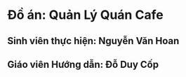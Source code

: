 # Đồ án: Quản Lý Quán Cafe
## Sinh viên thực hiện: Nguyễn Văn Hoan 
## Giáo viên Hướng dẫn: Đỗ Duy Cốp
